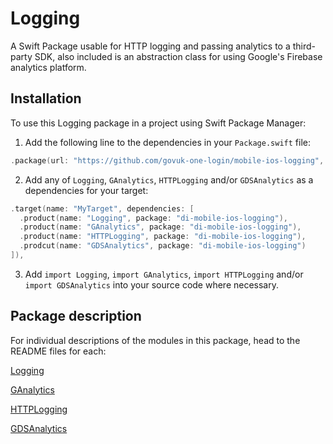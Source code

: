 # Logging

A Swift Package usable for HTTP logging and passing analytics to a third-party SDK, also included is an abstraction class for using Google's Firebase analytics platform.

## Installation

To use this Logging package in a project using Swift Package Manager:

1. Add the following line to the dependencies in your `Package.swift` file:

```swift
.package(url: "https://github.com/govuk-one-login/mobile-ios-logging", from: "1.0.0"),
```

2. Add any of `Logging`, `GAnalytics`, `HTTPLogging` and/or `GDSAnalytics` as a dependencies for your target:

```swift
.target(name: "MyTarget", dependencies: [
  .product(name: "Logging", package: "di-mobile-ios-logging"),
  .product(name: "GAnalytics", package: "di-mobile-ios-logging"),
  .product(name: "HTTPLogging", package: "di-mobile-ios-logging"),
  .prodcut(name: "GDSAnalytics", package: "di-mobile-ios-logging")
]),
```

3. Add `import Logging`, `import GAnalytics`, `import HTTPLogging` and/or `import GDSAnalytics` into your source code where necessary.

## Package description

For individual descriptions of the modules in this package, head to the README files for each:

[Logging](./Sources/Logging/README.md)

[GAnalytics](./Sources/GAnalytics/README.md)

[HTTPLogging](./Sources/HTTPLogging/README.md)

[GDSAnalytics](./Sources/GDSAnalytics/README.md)
